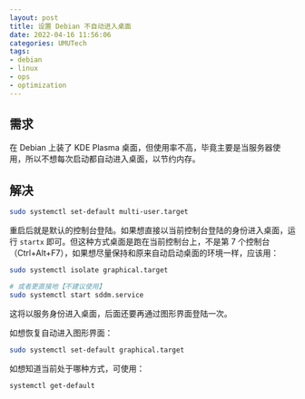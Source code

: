 ```yaml
---
layout: post
title: 设置 Debian 不自动进入桌面
date: 2022-04-16 11:56:06
categories: UMUTech
tags:
- debian
- linux
- ops
- optimization
---
```

## 需求

在 Debian 上装了 KDE Plasma 桌面，但使用率不高，毕竟主要是当服务器使用，所以不想每次启动都自动进入桌面，以节约内存。

## 解决

```sh
sudo systemctl set-default multi-user.target
```

重启后就是默认的控制台登陆。如果想直接以当前控制台登陆的身份进入桌面，运行 `startx` 即可。但这种方式桌面是跑在当前控制台上，不是第 7 个控制台（Ctrl+Alt+F7），如果想尽量保持和原来自动启动桌面的环境一样，应该用：

```sh
sudo systemctl isolate graphical.target

# 或者更直接地【不建议使用】
sudo systemctl start sddm.service
```

这将以服务身份进入桌面，后面还要再通过图形界面登陆一次。

如想恢复自动进入图形界面：

```sh
sudo systemctl set-default graphical.target
```

如想知道当前处于哪种方式，可使用：

```sh
systemctl get-default
```
